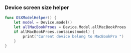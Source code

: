 ### Device screen size helper

```swift
func OSXModelHelper() {
    let model = Device.model()
    let allMacBookProes = Device.Model.allMacBookProes
    if allMacBookProes.contains(model) {
        print("Current device belong to MacBookPro ")
    }
}
```